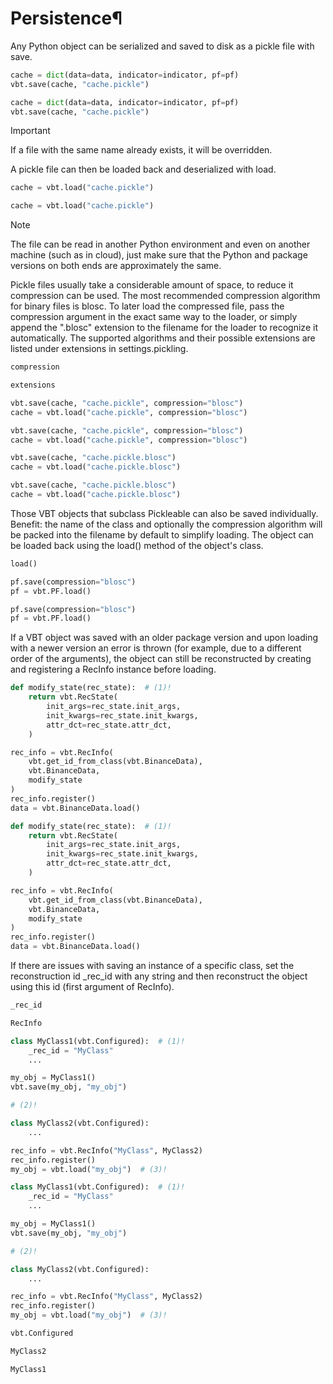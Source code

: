 # Persistence¶

Any Python object can be serialized and saved to disk as a pickle file with save.

```python
cache = dict(data=data, indicator=indicator, pf=pf)
vbt.save(cache, "cache.pickle")
```

```python
cache = dict(data=data, indicator=indicator, pf=pf)
vbt.save(cache, "cache.pickle")
```

Important

If a file with the same name already exists, it will be overridden.

A pickle file can then be loaded back and deserialized with load.

```python
cache = vbt.load("cache.pickle")
```

```python
cache = vbt.load("cache.pickle")
```

Note

The file can be read in another Python environment and even on another machine (such as in cloud), just make sure that the Python and package versions on both ends are approximately the same.

Pickle files usually take a considerable amount of space, to reduce it compression can be used. The most recommended compression algorithm for binary files is blosc. To later load the compressed file, pass the compression argument in the exact same way to the loader, or simply append the ".blosc" extension to the filename for the loader to recognize it automatically. The supported algorithms and their possible extensions are listed under extensions in settings.pickling.

```python
compression
```

```python
extensions
```

```python
vbt.save(cache, "cache.pickle", compression="blosc")
cache = vbt.load("cache.pickle", compression="blosc")
```

```python
vbt.save(cache, "cache.pickle", compression="blosc")
cache = vbt.load("cache.pickle", compression="blosc")
```

```python
vbt.save(cache, "cache.pickle.blosc")
cache = vbt.load("cache.pickle.blosc")
```

```python
vbt.save(cache, "cache.pickle.blosc")
cache = vbt.load("cache.pickle.blosc")
```

Those VBT objects that subclass Pickleable can also be saved individually. Benefit: the name of the class and optionally the compression algorithm will be packed into the filename by default to simplify loading. The object can be loaded back using the load() method of the object's class.

```python
load()
```

```python
pf.save(compression="blosc")
pf = vbt.PF.load()
```

```python
pf.save(compression="blosc")
pf = vbt.PF.load()
```

If a VBT object was saved with an older package version and upon loading with a newer version an error is thrown (for example, due to a different order of the arguments), the object can still be reconstructed by creating and registering a RecInfo instance before loading.

```python
def modify_state(rec_state):  # (1)!
    return vbt.RecState(
        init_args=rec_state.init_args,
        init_kwargs=rec_state.init_kwargs,
        attr_dct=rec_state.attr_dct,
    )

rec_info = vbt.RecInfo(
    vbt.get_id_from_class(vbt.BinanceData),
    vbt.BinanceData,
    modify_state
)
rec_info.register()
data = vbt.BinanceData.load()
```

```python
def modify_state(rec_state):  # (1)!
    return vbt.RecState(
        init_args=rec_state.init_args,
        init_kwargs=rec_state.init_kwargs,
        attr_dct=rec_state.attr_dct,
    )

rec_info = vbt.RecInfo(
    vbt.get_id_from_class(vbt.BinanceData),
    vbt.BinanceData,
    modify_state
)
rec_info.register()
data = vbt.BinanceData.load()
```

If there are issues with saving an instance of a specific class, set the reconstruction id _rec_id with any string and then reconstruct the object using this id (first argument of RecInfo).

```python
_rec_id
```

```python
RecInfo
```

```python
class MyClass1(vbt.Configured):  # (1)!
    _rec_id = "MyClass"
    ...

my_obj = MyClass1()
vbt.save(my_obj, "my_obj")

# (2)!

class MyClass2(vbt.Configured):
    ...

rec_info = vbt.RecInfo("MyClass", MyClass2)
rec_info.register()
my_obj = vbt.load("my_obj")  # (3)!
```

```python
class MyClass1(vbt.Configured):  # (1)!
    _rec_id = "MyClass"
    ...

my_obj = MyClass1()
vbt.save(my_obj, "my_obj")

# (2)!

class MyClass2(vbt.Configured):
    ...

rec_info = vbt.RecInfo("MyClass", MyClass2)
rec_info.register()
my_obj = vbt.load("my_obj")  # (3)!
```

```python
vbt.Configured
```

```python
MyClass2
```

```python
MyClass1
```

